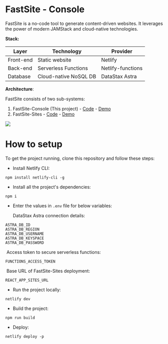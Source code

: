 # FastSite - Console
FastSite is a no-code tool to generate content-driven websites. It leverages the power of modern JAMStack and cloud-native technologies. 

**Stack:** 

| Layer     | Technology            | Provider          |
| --------- | --------------------- | ----------------- |
| Front-end | Static website        | Netlify           |
| Back-end  | Serverless Functions  | Netlify-functions |
| Database  | Cloud-native NoSQL DB | DataStax Astra    |

**Architecture**: 

FastSite consists of two sub-systems: 

1. FastSite-Console  (This project) - [Code](https://github.com/mtalwadiya/fastsite-console) - [Demo](https://fastsite-console.netlify.app/)
2. FastSite-Sites  - [Code](https://github.com/mtalwadiya/fastsite-sites) - [Demo](https://fastsite-sites.netlify.app/books)

![](https://drive.google.com/uc?id=1UgJPvB2SD_6jbL8sOUFoasRvfhv0sNuI)

# How to setup 

To get the project running, clone this repository and follow these steps:

- Install Netlify CLI:

```
npm install netlify-cli -g
```

- Install all the project's dependencies:
```
npm i
```
- Enter the values in `.env` file for below variables: 

  DataStax Astra connection details: 
```
ASTRA_DB_ID
ASTRA_DB_REGION
ASTRA_DB_USERNAME
ASTRA_DB_KEYSPACE
ASTRA_DB_PASSWORD
```
​	  Access token to secure serverless functions: 

```
FUNCTIONS_ACCESS_TOKEN
```

​	Base URL of FastSite-Sites deployment: 

```
REACT_APP_SITES_URL
```

- Run the project locally:
```
netlify dev
```
- Build the project: 
```
npm run build
```

- Deploy: 

```
netlify deploy -p 
```

 